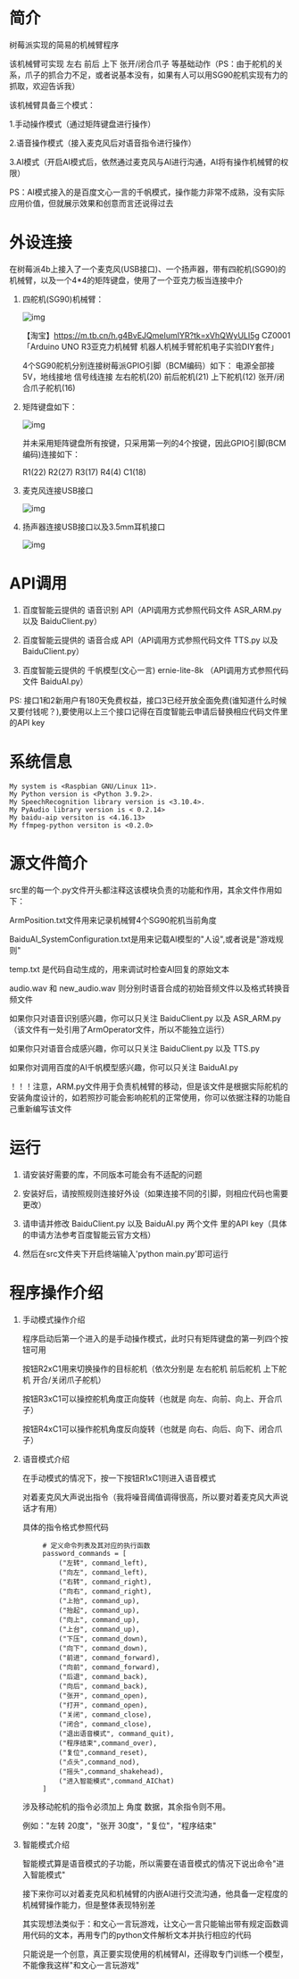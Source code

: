 # 简介
树莓派实现的简易的机械臂程序

该机械臂可实现 左右 前后 上下 张开/闭合爪子 等基础动作（PS：由于舵机的关系，爪子的抓合力不足，或者说基本没有，如果有人可以用SG90舵机实现有力的抓取，欢迎告诉我）

该机械臂具备三个模式：

1.手动操作模式（通过矩阵键盘进行操作）

2.语音操作模式（接入麦克风后对语音指令进行操作）

3.AI模式（开启AI模式后，依然通过麦克风与AI进行沟通，AI将有操作机械臂的权限）

PS：AI模式接入的是百度文心一言的千帆模式，操作能力非常不成熟，没有实际应用价值，但就展示效果和创意而言还说得过去


# 外设连接

在树莓派4b上接入了一个麦克风(USB接口)、一个扬声器，带有四舵机(SG90)的机械臂，以及一个4*4的矩阵键盘，使用了一个亚克力板当连接中介

1. 四舵机(SG90)机械臂：

    ![img](img/arm.png)

    【淘宝】https://m.tb.cn/h.g4BvEJQmeIumIYR?tk=xVhQWyULI5g CZ0001 「Arduino UNO R3亚克力机械臂 机器人机械手臂舵机电子实验DIY套件」

    4个SG90舵机分别连接树莓派GPIO引脚（BCM编码）如下：
    电源全部接5V，地线接地
    信号线连接 左右舵机(20) 前后舵机(21) 上下舵机(12) 张开/闭合爪子舵机(16)

2. 矩阵键盘如下：

    ![img](img/matrixkeyboard.png)

    并未采用矩阵键盘所有按键，只采用第一列的4个按键，因此GPIO引脚(BCM编码)连接如下：

    R1(22) R2(27) R3(17) R4(4) C1(18)

3. 麦克风连接USB接口

    ![img](img/microphone.png)

4. 扬声器连接USB接口以及3.5mm耳机接口

    ![img](img/loudspeaker.png)



# API调用

1. 百度智能云提供的 语音识别 API（API调用方式参照代码文件 ASR_ARM.py 以及 BaiduClient.py）

2. 百度智能云提供的 语音合成 API（API调用方式参照代码文件 TTS.py 以及 BaiduClient.py）

3. 百度智能云提供的 千帆模型(文心一言) ernie-lite-8k （API调用方式参照代码文件 BaiduAI.py）

PS: 接口1和2新用户有180天免费权益，接口3已经开放全面免费(谁知道什么时候又要付钱呢？),要使用以上三个接口记得在百度智能云申请后替换相应代码文件里的API key


# 系统信息

	My system is <Raspbian GNU/Linux 11>.
	My Python version is <Python 3.9.2>.
	My SpeechRecognition library version is <3.10.4>.
	My PyAudio library version is < 0.2.14>
	My baidu-aip versiton is <4.16.13>
	My ffmpeg-python versiton is <0.2.0>


# 源文件简介

src里的每一个.py文件开头都注释这该模块负责的功能和作用，其余文件作用如下：

ArmPosition.txt文件用来记录机械臂4个SG90舵机当前角度

BaiduAI_SystemConfiguration.txt是用来记载AI模型的"人设",或者说是"游戏规则"

temp.txt 是代码自动生成的，用来调试时检查AI回复的原始文本

audio.wav 和 new_audio.wav 则分别时语音合成的初始音频文件以及格式转换音频文件

如果你只对语音识别感兴趣，你可以只关注 BaiduClient.py 以及 ASR_ARM.py（该文件有一处引用了ArmOperator文件，所以不能独立运行）

如果你只对语音合成感兴趣，你可以只关注 BaiduClient.py 以及 TTS.py

如果你对调用百度的AI千帆模型感兴趣，你可以只关注 BaiduAI.py

！！！注意，ARM.py文件用于负责机械臂的移动，但是该文件是根据实际舵机的安装角度设计的，如若照抄可能会影响舵机的正常使用，你可以依据注释的功能自己重新编写该文件

# 运行

1. 请安装好需要的库，不同版本可能会有不适配的问题

2. 安装好后，请按照规则连接好外设（如果连接不同的引脚，则相应代码也需要更改）

3. 请申请并修改 BaiduClient.py 以及 BaiduAI.py 两个文件 里的API key（具体的申请方法参考百度智能云官方文档）

3. 然后在src文件夹下开启终端输入'python main.py'即可运行

# 程序操作介绍

1. 手动模式操作介绍

    程序启动后第一个进入的是手动操作模式，此时只有矩阵键盘的第一列四个按钮可用

    按钮R2xC1用来切换操作的目标舵机（依次分别是 左右舵机 前后舵机 上下舵机 开合/关闭爪子舵机）

    按钮R3xC1可以操控舵机角度正向旋转（也就是 向左、向前、向上、开合爪子）

    按钮R4xC1可以操作舵机角度反向旋转（也就是 向右、向后、向下、闭合爪子）

3. 语音模式介绍

    在手动模式的情况下，按一下按钮R1xC1则进入语音模式

    对着麦克风大声说出指令（我将噪音阈值调得很高，所以要对着麦克风大声说话才有用）

    具体的指令格式参照代码

            # 定义命令列表及其对应的执行函数
            password_commands = [
                ("左转", command_left),
                ("向左", command_left),
                ("右转", command_right),
                ("向右", command_right),
                ("上抬", command_up),
                ("抬起", command_up),
                ("向上", command_up),
                ("上台", command_up),
                ("下压", command_down),
                ("向下", command_down),
                ("前进", command_forward),
                ("向前", command_forward),
                ("后退", command_back),
                ("向后", command_back),
                ("张开", command_open),
                ("打开", command_open),
                ("关闭", command_close),
                ("闭合", command_close),
                ("退出语音模式", command_quit),
                ("程序结束",command_over),
                ("复位",command_reset),
                ("点头",command_nod),
                ("摇头",command_shakehead),
                ("进入智能模式",command_AIChat)
            ]
    
    涉及移动舵机的指令必须加上 角度 数据，其余指令则不用。

    例如："左转 20度"，"张开 30度"，"复位"，"程序结束"

5. 智能模式介绍

    智能模式算是语音模式的子功能，所以需要在语音模式的情况下说出命令"进入智能模式"

    接下来你可以对着麦克风和机械臂的内嵌AI进行交流沟通，他具备一定程度的机械臂操作能力，但是整体表现特别差

    其实现想法类似于：和文心一言玩游戏，让文心一言只能输出带有规定函数调用代码的文本，再用专门的python文件解析文本并执行相应的代码

    只能说是一个创意，真正要实现使用的机械臂AI，还得取专门训练一个模型，不能像我这样"和文心一言玩游戏"
